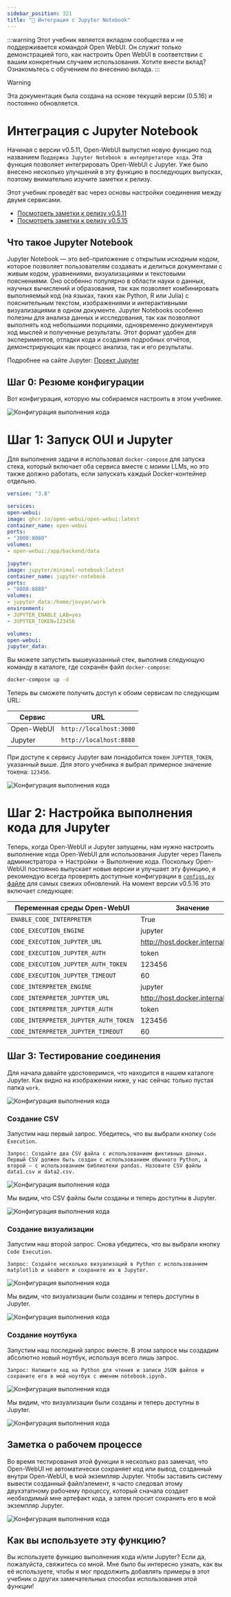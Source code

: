 ```yaml
---
sidebar_position: 321
title: "🐍 Интеграция с Jupyter Notebook"
---
```


:::warning
Этот учебник является вкладом сообщества и не поддерживается командой Open WebUI. Он служит только демонстрацией того, как настроить Open WebUI в соответствии с вашим конкретным случаем использования. Хотите внести вклад? Ознакомьтесь с обучением по внесению вклада.
:::

> [!WARNING]
> Эта документация была создана на основе текущей версии (0.5.16) и постоянно обновляется.


# Интеграция с Jupyter Notebook

Начиная с версии v0.5.11, Open-WebUI выпустил новую функцию под названием `Поддержка Jupyter Notebook в интерпретаторе кода`. Эта функция позволяет интегрировать Open-WebUI с Jupyter. Уже было внесено несколько улучшений в эту функцию в последующих выпусках, поэтому внимательно изучите заметки к релизу.

Этот учебник проведёт вас через основы настройки соединения между двумя сервисами.

- [Посмотреть заметки к релизу v0.5.11](https://github.com/open-webui/open-webui/releases/tag/v0.5.11)
- [Посмотреть заметки к релизу v0.5.15](https://github.com/open-webui/open-webui/releases/tag/v0.5.14)

## Что такое Jupyter Notebook

Jupyter Notebook — это веб-приложение с открытым исходным кодом, которое позволяет пользователям создавать и делиться документами с живым кодом, уравнениями, визуализациями и текстовыми пояснениями. Оно особенно популярно в области науки о данных, научных вычислений и образования, так как позволяет комбинировать выполняемый код (на языках, таких как Python, R или Julia) с пояснительным текстом, изображениями и интерактивными визуализациями в одном документе. Jupyter Notebooks особенно полезны для анализа данных и исследования, так как позволяют выполнять код небольшими порциями, одновременно документируя ход мыслей и полученные результаты. Этот формат удобен для экспериментов, отладки кода и создания подробных отчётов, демонстрирующих как процесс анализа, так и его результаты.

Подробнее на сайте Jupyter: [Проект Jupyter](https://jupyter.org/)

## Шаг 0: Резюме конфигурации

Вот конфигурация, которую мы собираемся настроить в этом учебнике.

![Конфигурация выполнения кода](/images/tutorials/jupyter/jupyter-code-execution.png)

# Шаг 1: Запуск OUI и Jupyter

Для выполнения задачи я использовал `docker-compose` для запуска стека, который включает оба сервиса вместе с моими LLMs, но это также должно работать, если запускать каждый Docker-контейнер отдельно.

```yaml title="docker-compose.yml"
version: "3.8"

services:
open-webui:
image: ghcr.io/open-webui/open-webui:latest
container_name: open-webui
ports:
- "3000:8080"
volumes:
- open-webui:/app/backend/data

jupyter:
image: jupyter/minimal-notebook:latest
container_name: jupyter-notebook
ports:
- "8888:8888"
volumes:
- jupyter_data:/home/jovyan/work
environment:
- JUPYTER_ENABLE_LAB=yes
- JUPYTER_TOKEN=123456

volumes:
open-webui:
jupyter_data:
```

Вы можете запустить вышеуказанный стек, выполнив следующую команду в каталоге, где сохранён файл `docker-compose`:

```bash title="Запуск docker-compose"
docker-compose up -d
```

Теперь вы сможете получить доступ к обоим сервисам по следующим URL:

| Сервис | URL |
| ---------- | ----------------------- |
| Open-WebUI | `http://localhost:3000` |
| Jupyter | `http://localhost:8888` |

При доступе к сервису Jupyter вам понадобится токен `JUPYTER_TOKEN`, указанный выше. Для этого учебника я выбрал примерное значение токена: `123456`.

![Конфигурация выполнения кода](/images/tutorials/jupyter/jupyter-token.png)

# Шаг 2: Настройка выполнения кода для Jupyter

Теперь, когда Open-WebUI и Jupyter запущены, нам нужно настроить выполнение кода Open-WebUI для использования Jupyter через Панель администратора -> Настройки -> Выполнение кода. Поскольку Open-WebUI постоянно выпускает новые версии и улучшает эту функцию, я рекомендую всегда проверять доступные конфигурации в [`configs.py` файле](https://github.com/open-webui/open-webui/blob/6fedd72e3973e1d13c9daf540350cd822826bf27/backend/open_webui/routers/configs.py#L72) для самых свежих обновлений. На момент версии v0.5.16 это включает следующее:

| Переменная среды Open-WebUI | Значение |
| ------------------------------------- | -------------------------------- |
| `ENABLE_CODE_INTERPRETER` | True |
| `CODE_EXECUTION_ENGINE` | jupyter |
| `CODE_EXECUTION_JUPYTER_URL` | http://host.docker.internal:8888 |
| `CODE_EXECUTION_JUPYTER_AUTH` | token |
| `CODE_EXECUTION_JUPYTER_AUTH_TOKEN` | 123456 |
| `CODE_EXECUTION_JUPYTER_TIMEOUT` | 60 |
| `CODE_INTERPRETER_ENGINE` | jupyter |
| `CODE_INTERPRETER_JUPYTER_URL` | http://host.docker.internal:8888 |
| `CODE_INTERPRETER_JUPYTER_AUTH` | token |
| `CODE_INTERPRETER_JUPYTER_AUTH_TOKEN` | 123456 |
| `CODE_INTERPRETER_JUPYTER_TIMEOUT` | 60 |

## Шаг 3: Тестирование соединения

Для начала давайте удостоверимся, что находится в нашем каталоге Jupyter. Как видно на изображении ниже, у нас сейчас только пустая папка `work`.

![Конфигурация выполнения кода](/images/tutorials/jupyter/jupyter-empty.png)

### Создание CSV

Запустим наш первый запрос. Убедитесь, что вы выбрали кнопку `Code Execution`.

```
Запрос: Создайте два CSV файла с использованием фиктивных данных. Первый CSV должен быть создан с использованием обычного Python, а второй — с использованием библиотеки pandas. Назовите CSV файлы data1.csv и data2.csv.
```

![Конфигурация выполнения кода](/images/tutorials/jupyter/jupyter-create-csv.png)

Мы видим, что CSV файлы были созданы и теперь доступны в Jupyter.

![Конфигурация выполнения кода](/images/tutorials/jupyter/jupyter-view-csv.png)

### Создание визуализации

Запустим наш второй запрос. Снова убедитесь, что вы выбрали кнопку `Code Execution`.

```
Запрос: Создайте несколько визуализаций в Python с использованием matplotlib и seaborn и сохраните их в Jupyter.
```

![Конфигурация выполнения кода](/images/tutorials/jupyter/jupyter-create-viz.png)

Мы видим, что визуализации были созданы и теперь доступны в Jupyter.

![Конфигурация выполнения кода](/images/tutorials/jupyter/jupyter-view-viz.png)

### Создание ноутбука

Запустим наш последний запрос вместе. В этом запросе мы создадим абсолютно новый ноутбук, используя всего лишь запрос.

```
Запрос: Напишите код на Python для чтения и записи JSON файлов и сохраните его в мой ноутбук с именем notebook.ipynb.
```

![Конфигурация выполнения кода](/images/tutorials/jupyter/jupyter-create-notebook.png)

Мы видим, что визуализации были созданы и теперь доступны в Jupyter.

![Конфигурация выполнения кода](/images/tutorials/jupyter/jupyter-view-notebook.png)

## Заметка о рабочем процессе

Во время тестирования этой функции я несколько раз замечал, что Open-WebUI не автоматически сохраняет код или вывод, созданный внутри Open-WebUI, в мой экземпляр Jupyter. Чтобы заставить систему вывести созданный файл/элемент, я часто следовал этому двухэтапному рабочему процессу, который сначала создает необходимый мне артефакт кода, а затем просит сохранить его в мой экземпляр Jupyter.

![Конфигурация выполнения кода](/images/tutorials/jupyter/jupyter-workflow.png)

## Как вы используете эту функцию?

Вы используете функцию выполнения кода и/или Jupyter? Если да, пожалуйста, свяжитесь со мной. Мне было бы интересно узнать, как вы её используете, чтобы я мог продолжить добавлять примеры в этот учебник о других замечательных способах использования этой функции!
